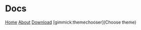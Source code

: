 # Docs

[Home](home.md)
[About](about.md)
[Download](download.md)
[gimmick:themechooser](Choose theme)
